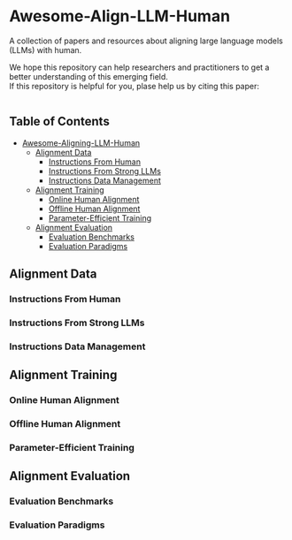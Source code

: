 # Awesome-Align-LLM-Human

A collection of papers and resources about aligning large language models (LLMs) with human.

We hope this repository can help researchers and practitioners to get a better understanding of this emerging field.    
If this repository is helpful for you, plase help us by citing this paper:
```bash


```

## Table of Contents
- [Awesome-Aligning-LLM-Human](#awesome-align-llm-human)
    - [Alignment Data](#alignment-data)
        - [Instructions From Human](#instruction-from-human)
        - [Instructions From Strong LLMs](#instruction-from-strong-llms)
        - [Instructions Data Management](#instructions-data-management)
    - [Alignment Training](#alignment-training)
        - [Online Human Alignment](#online-human-alignment)
        - [Offline Human Alignment](#offline-human-alignment)
        - [Parameter-Efficient Training](#parameter-efficient-training)
    - [Alignment Evaluation](alignment-evaluation)
        - [Evaluation Benchmarks](#evaluation-benchmarks)
        - [Evaluation Paradigms](#evaluation-paradigms)


## Alignment Data
### Instructions From Human
### Instructions From Strong LLMs
### Instructions Data Management

## Alignment Training
### Online Human Alignment
### Offline Human Alignment
### Parameter-Efficient Training

## Alignment Evaluation
### Evaluation Benchmarks
### Evaluation Paradigms

